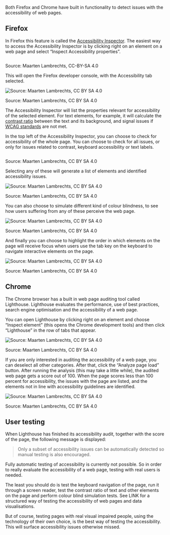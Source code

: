 Both Firefox and Chrome have built in functionality to detect issues with the accessibility of web pages.

## Firefox

In Firefox this feature is called the [Accessibility Inspector](https://firefox-source-docs.mozilla.org/devtools-user/accessibility_inspector/). The easiest way to access the Accessibility Inspector is by clicking right on an element on a web page and select “Inspect Accessibility properties”.

<p class='center'>
<img src='Accessible%20HTML%20b3f9c8a6eb8049eead8f440531261bc6/inspect-accessibility.png' alt='' class='max-400' />
</p>

Source: Maarten Lambrechts, CC-BY-SA 4.0

This will open the Firefox developer console, with the Accessibility tab selected.

![Source: Maarten Lambrechts, CC BY SA 4.0](Accessible%20HTML%20b3f9c8a6eb8049eead8f440531261bc6/ff-inspector.png)

Source: Maarten Lambrechts, CC BY SA 4.0

The Accessibility Inspector will list the properties relevant for accessibility of the selected element. For text elements, for example, it will calculate the <span class='internal-link'>[contrast ratio](colour-contrast)</span> between the text and its background, and signal issues if <span class='internal-link'>[WCAG standards](accessibility-standards)</span> are not met.

In the top left of the Accessibility Inspector, you can choose to check for accessibility of the whole page. You can choose to check for all issues, or only for issues related to contrast, keyboard accessibility or text labels.

<p class='center'>
<img src='Accessible%20HTML%20b3f9c8a6eb8049eead8f440531261bc6/ff-accessibility-check.png' alt='' class='max-600' />
</p>

Source: Maarten Lambrechts, CC BY SA 4.0

Selecting any of these will generate a list of elements and identified accessibility issues.

![Source: Maarten Lambrechts, CC BY SA 4.0](Accessible%20HTML%20b3f9c8a6eb8049eead8f440531261bc6/ff-accessibility-check-results.png)

Source: Maarten Lambrechts, CC BY SA 4.0

You can also choose to simulate different kind of colour blindness, to see how users suffering from any of these perceive the web page.

![Source: Maarten Lambrechts, CC BY SA 4.0](Accessible%20HTML%20b3f9c8a6eb8049eead8f440531261bc6/ff-colourblind-simulator.png)

Source: Maarten Lambrechts, CC BY SA 4.0

And finally you can choose to highlight the order in which elements on the page will receive focus when users use the tab key on the keyboard to navigate interactive elements on the page.

![Source: Maarten Lambrechts, CC BY SA 4.0](Accessible%20HTML%20b3f9c8a6eb8049eead8f440531261bc6/ff-tabbing-order.png)

Source: Maarten Lambrechts, CC BY SA 4.0

## Chrome

The Chrome browser has a built in web page auditing tool called Lighthouse. Lighthouse evaluates the performance, use of best practices, search engine optimisation and the accessibility of a web page.

You can open Lighthouse by clicking right on an element and choose “Inspect element” (this opens the Chrome development tools) and then click “Lighthouse” in the row of tabs that appear.

![Source: Maarten Lambrechts, CC BY SA 4.0](Accessible%20HTML%20b3f9c8a6eb8049eead8f440531261bc6/chrome-lighthouse.png)

Source: Maarten Lambrechts, CC BY SA 4.0

If you are only interested in auditing the accessibility of a web page, you can deselect all other categories. After that, click the “Analyze page load” button. After running the analysis (this may take a little while), the audited web page gets a score out of 100. When the page scores less than 100 percent for accessibility, the issues with the page are listed, and the elements not in line with accessibility guidelines are identified.

![Source: Maarten Lambrechts, CC BY SA 4.0](Accessible%20HTML%20b3f9c8a6eb8049eead8f440531261bc6/chrome-lighthouse-results.png)

Source: Maarten Lambrechts, CC BY SA 4.0

## User testing

When Lighthouse has finished its accessibility audit, together with the score of the page, the following message is displayed:

> Only a subset of accessibility issues can be automatically detected so manual testing is also encouraged.
> 

Fully automatic testing of accessibility is currently not possible. So in order to really evaluate the accessibility of a web page, testing with real users is needed.

The least you should do is test the keyboard navigation of the page, run it through a screen reader, test the contrast ratio of text and other elements on the page and perform colour blind simulation tests. See <span class='internal-link'>LINK</span> for a structured way of testing the accessibility of web pages and data visualisations.

But of course, testing pages with real visual impaired people, using the technology of their own choice, is the best way of testing the accessibility. This will surface accessibility issues otherwise missed.